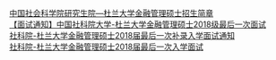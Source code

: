   
[中国社会科学院研究生院—杜兰大学金融管理硕士招生简章](http://www.dianyue.me/archives/995/4rcu2a0o7xtxpns5/)  
[【面试通知】中国社科院大学-杜兰大学金融管理硕士2018级最后一次面试](http://www.dianyue.me/archives/944/d386dx0jcewyhtk4/)  
[社科院-杜兰大学金融管理硕士2018届最后一次补录入学面试通知](http://www.dianyue.me/archives/557/afqgynx4bi5m9xmj/)  
[社科院-杜兰大学金融管理硕士2018届最后一次入学面试](http://www.dianyue.me/archives/995/0gvkcxq3vlp4sa2n/)
